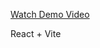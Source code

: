 [Watch Demo Video](https://github.com/user-attachments/assets/161c551f-f189-4579-a001-18cd2a023803)

React + Vite
